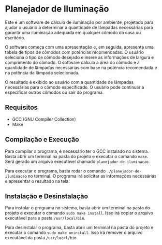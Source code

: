 # Planejador de Iluminação

Este é um software de cálculo de iluminação por ambiente, projetado para ajudar o usuário a determinar a quantidade de lâmpadas necessárias para garantir uma iluminação adequada em qualquer cômodo da casa ou escritório.

O software começa com uma apresentação e, em seguida, apresenta uma tabela de tipos de cômodos com potências recomendadas. O usuário seleciona o tipo de cômodo desejado e insere as informações de largura e comprimento do cômodo. O software calcula a área do cômodo e a quantidade de lâmpadas necessárias com base na potência recomendada e na potência da lâmpada selecionada.

O resultado é exibido ao usuário com a quantidade de lâmpadas necessárias para o cômodo especificado. O usuário pode continuar a especificar outros cômodos ou sair do programa.

## Requisitos
- GCC (GNU Compiler Collection)
- Make


## Compilação e Execução

Para compilar o programa, é necessário ter o GCC instalado no sistema. Basta abrir um terminal na pasta do projeto e executar o comando `make`. Será gerado um arquivo executável chamado `planejador-de-iluminacao`.

Para executar o programa, basta rodar o comando `./planejador-de-iluminacao` no terminal. O programa irá solicitar as informações necessárias e apresentar o resultado na tela.

## Instalação e Desinstalação

Para instalar o programa no sistema, basta abrir um terminal na pasta do projeto e executar o comando `sudo make install`. Isso irá copiar o arquivo executável para a pasta `/usr/local/bin`.

Para desinstalar o programa, basta abrir um terminal na pasta do projeto e executar o comando `sudo make uninstall`. Isso irá remover o arquivo executável da pasta `/usr/local/bin`.
